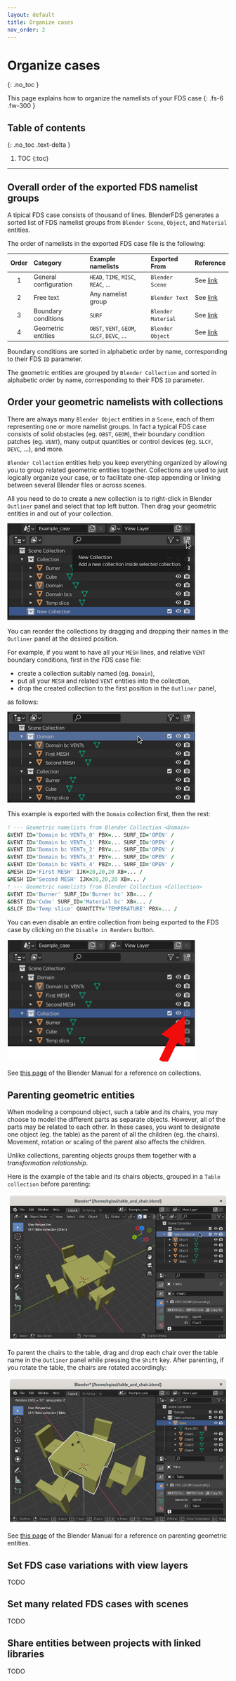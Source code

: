 ```yaml
---
layout: default
title: Organize cases
nav_order: 2
---
```


# Organize cases
{: .no_toc }

This page explains how to organize the namelists of your FDS case
{: .fs-6 .fw-300 }

## Table of contents
{: .no_toc .text-delta }

1. TOC
{:toc}

---

## Overall order of the exported FDS namelist groups

A tipical FDS case consists of thousand of lines.
BlenderFDS generates a sorted list of FDS namelist groups from `Blender Scene`, `Object`, and `Material` entities.

The order of namelists in the exported FDS case file is the following:

| Order | Category | Example namelists | Exported From | Reference |
| :---: | :--- | :--- | :--- | :--- |
| 1 | General configuration | `HEAD`, `TIME`, `MISC`, `REAC`, ... | `Blender Scene` | See [link](Quickstart#blender-scene-tab) |
| 2 | Free text | Any namelist group | `Blender Text` | See [link](Quickstart#the-text-editor) |
| 3 | Boundary conditions | `SURF` | `Blender Material` | See [link](Quickstart#blender-material-tab) |
| 4 | Geometric entities  | `OBST`, `VENT`, `GEOM`, `SLCF`, `DEVC`, ... | `Blender Object` | See [link](Quickstart#blender-object-tab) |

Boundary conditions are sorted in alphabetic order by name, corresponding to their FDS `ID` parameter.

The geometric entities are grouped by `Blender Collection` and sorted in alphabetic order by name, corresponding to their FDS `ID` parameter.

## Order your geometric namelists with collections

There are always many `Blender Object` entities in a `Scene`, each of them representing one or more namelist groups.
In fact a typical FDS case consists of solid obstacles (eg. `OBST`, `GEOM`), their boundary condition patches (eg. `VENT`), many output quantities or control devices (eg. `SLCF`, `DEVC`, ...), and more.

`Blender Collection` entities help you keep everything organized by allowing you to group related geometric entities together.
Collections are used to just logically organize your case, or to facilitate one-step appending or linking between several Blender files or across scenes.

All you need to do to create a new collection is to right-click in Blender `Outliner` panel and select that top left button. Then drag your geometric entities in and out of your collection.

![](images/organize-cases/create-new-collection.png)

You can reorder the collections by dragging and dropping their names in the `Outliner` panel at the desired position.

For example, if you want to have all your `MESH` lines, and relative `VENT` boundary conditions, first in the FDS case file:

 * create a collection suitably named (eg. `Domain`),
 * put all your `MESH` and related `VENT` entities into the collection,
 * drop the created collection to the first position in the `Outliner` panel,
 
 as follows:

![](images/organize-cases/domain-collection.png)

This example is exported with the `Domain` collection first, then the rest:

```fortran
! --- Geometric namelists from Blender Collection <Domain>
&VENT ID='Domain bc VENTs_0' PBX=... SURF_ID='OPEN' /
&VENT ID='Domain bc VENTs_1' PBX=... SURF_ID='OPEN' /
&VENT ID='Domain bc VENTs_2' PBY=... SURF_ID='OPEN' /
&VENT ID='Domain bc VENTs_3' PBY=... SURF_ID='OPEN' /
&VENT ID='Domain bc VENTs_4' PBZ=... SURF_ID='OPEN' /
&MESH ID='First MESH' IJK=20,20,20 XB=... /
&MESH ID='Second MESH' IJK=20,20,20 XB=... /
! --- Geometric namelists from Blender Collection <Collection>
&VENT ID='Burner' SURF_ID='Burner bc' XB=... /
&OBST ID='Cube' SURF_ID='Material bc' XB=... /
&SLCF ID='Temp slice' QUANTITY='TEMPERATURE' PBX=... /
```

You can even disable an entire collection from being exported to the FDS case by clicking on the `Disable in Renders` button.

![](images/organize-cases/disable-collection.png)

See [this page](https://docs.blender.org/manual/en/latest/scene_layout/collections/collections.html) of the Blender Manual for a reference on collections. 

## Parenting geometric entities

When modeling a compound object, such a table and its chairs, you may choose to model the different parts as separate objects. However, all of the parts may be related to each other. In these cases, you want to designate one object (eg. the table) as the parent of all the children (eg. the chairs). Movement, rotation or scaling of the parent also affects the children.

Unlike collections, parenting objects groups them together with a *transformation relationship*.

Here is the example of the table and its chairs objects, grouped in a `Table collection` before parenting:

![](images/organize-cases/tandc_before_parent.png)

To parent the chairs to the table, drag and drop each chair over the table name in the `Outliner` panel while pressing the `Shift` key.
After parenting, if you rotate the table, the chairs are rotated accordingly:

![](images/organize-cases/tandc_after_parent.png)

See [this page](https://docs.blender.org/manual/en/2.93/scene_layout/object/editing/parent.html) of the Blender Manual for a reference on parenting geometric entities.

## Set FDS case variations with view layers

TODO

## Set many related FDS cases with scenes

TODO

## Share entities between projects with linked libraries

TODO

